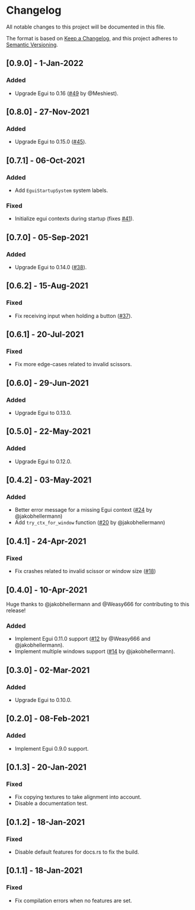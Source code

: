 # Changelog

All notable changes to this project will be documented in this file.

The format is based on [Keep a Changelog](https://keepachangelog.com/en/1.0.0/),
and this project adheres to [Semantic Versioning](https://semver.org/spec/v2.0.0.html).

## [0.9.0] - 1-Jan-2022

### Added

- Upgrade Egui to 0.16 ([#49](https://github.com/mvlabat/bevy_egui/pull/49) by @Meshiest).

## [0.8.0] - 27-Nov-2021

### Added

- Upgrade Egui to 0.15.0 ([#45](https://github.com/mvlabat/bevy_egui/pull/45)).

## [0.7.1] - 06-Oct-2021

### Added

- Add `EguiStartupSystem` system labels.

### Fixed

- Initialize egui contexts during startup (fixes [#41](https://github.com/mvlabat/bevy_egui/issues/41)).

## [0.7.0] - 05-Sep-2021

### Added

- Upgrade Egui to 0.14.0 ([#38](https://github.com/mvlabat/bevy_egui/pull/38)).

## [0.6.2] - 15-Aug-2021

### Fixed

- Fix receiving input when holding a button ([#37](https://github.com/mvlabat/bevy_egui/pull/37)).

## [0.6.1] - 20-Jul-2021

### Fixed

- Fix more edge-cases related to invalid scissors.

## [0.6.0] - 29-Jun-2021

### Added

- Upgrade Egui to 0.13.0.

## [0.5.0] - 22-May-2021

### Added

- Upgrade Egui to 0.12.0.

## [0.4.2] - 03-May-2021

### Added

- Better error message for a missing Egui context ([#24](https://github.com/mvlabat/bevy_egui/pull/24) by @jakobhellermann)
- Add `try_ctx_for_window` function ([#20](https://github.com/mvlabat/bevy_egui/pull/20) by @jakobhellermann)

## [0.4.1] - 24-Apr-2021

### Fixed

- Fix crashes related to invalid scissor or window size ([#18](https://github.com/mvlabat/bevy_egui/pull/18))

## [0.4.0] - 10-Apr-2021

Huge thanks to @jakobhellermann and @Weasy666 for contributing to this release!

### Added

- Implement Egui 0.11.0 support ([#12](https://github.com/mvlabat/bevy_egui/pull/12) by @Weasy666 and @jakobhellermann).
- Implement multiple windows support ([#14](https://github.com/mvlabat/bevy_egui/pull/14) by @jakobhellermann).

## [0.3.0] - 02-Mar-2021

### Added

- Upgrade Egui to 0.10.0.

## [0.2.0] - 08-Feb-2021

### Added

- Implement Egui 0.9.0 support.

## [0.1.3] - 20-Jan-2021

### Fixed

- Fix copying textures to take alignment into account.
- Disable a documentation test.

## [0.1.2] - 18-Jan-2021

### Fixed

- Disable default features for docs.rs to fix the build.

## [0.1.1] - 18-Jan-2021

### Fixed

- Fix compilation errors when no features are set.
